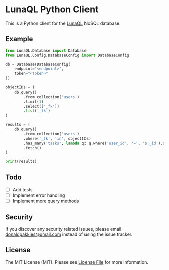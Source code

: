 # LunaQL Python Client

This is a Python client for the [LunaQL](https://lunaql.com) NoSQL database.

## Example

```python
from LunaQL.Database import Database
from LunaQL.Config.DatabaseConfig import DatabaseConfig

db = Database(DatabaseConfig(
    endpoint="<endpoint>",
    token="<token>"
))

objectIDs = (
    db.query()
        .from_collection('users')
        .limit(1)
        .select(['_fk'])
        .list('_fk')
)

results = (
    db.query()
        .from_collection('users')
        .where('_fk', 'in', objectIDs)
        .has_many('tasks', lambda q: q.where('user_id', '=', '$._id').order_by('created_at', 'asc'))
        .fetch()
)

print(results)
```

## Todo
- [ ] Add tests
- [ ] Implement error handling
- [ ] Implement more query methods

Security
-------

If you discover any security related issues, please email donaldpakkies@gmail.com instead of using the issue tracker.

License
-------

The MIT License (MIT). Please see [License File](LICENSE) for more information.

